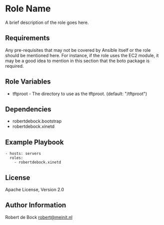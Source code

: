 Role Name
=========

A brief description of the role goes here.

Requirements
------------

Any pre-requisites that may not be covered by Ansible itself or the role should be mentioned here. For instance, if the role uses the EC2 module, it may be a good idea to mention in this section that the boto package is required.

Role Variables
--------------

- tftproot - The directory to use as the tftproot. (default: "/tftproot")

Dependencies
------------

- robertdebock.bootstrap
- robertdebock.xinetd

Example Playbook
----------------

```
- hosts: servers
  roles:
    - robertdebock.xinetd
```

License
-------

Apache License, Version 2.0

Author Information
------------------

Robert de Bock <robert@meinit.nl>
